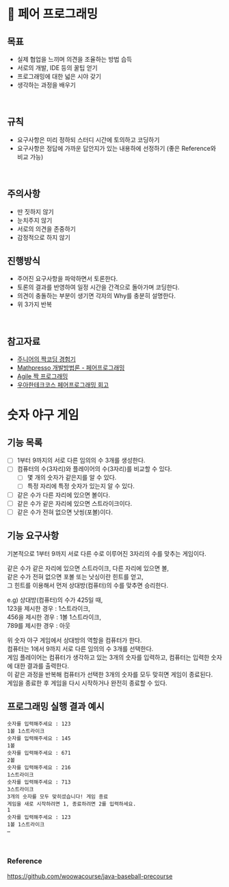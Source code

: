 # 👬 페어 프로그래밍
## 목표
  - 실제 협업을 느끼며 의견을 조율하는 방법 습득
  - 서로의 개발, IDE 등의 꿀팁 얻기
  - 프로그래밍에 대한 넓은 시야 갖기
  - 생각하는 과정을 배우기

<br>

## 규칙
  - 요구사항은 미리 정하되 스터디 시간에 토의하고 코딩하기
  - 요구사항은 정답에 가까운 답안지가 있는 내용하에 선정하기 (좋은 Reference와 비교 가능)

<br>

## 주의사항
  - 딴 짓하지 않기
  - 눈치주지 않기
  - 서로의 의견을 존중하기
  - 감정적으로 하지 않기

## 진행방식
  - 주어진 요구사항을 파악하면서 토론한다.
  - 토론의 결과를 반영하여 일정 시간을 간격으로 돌아가며 코딩한다.
  - 의견이 충돌하는 부분이 생기면 각자의 Why를 충분히 설명한다.
  - 위 3가지 반복

<br>

## 참고자료
  - [주니어의 짝코딩 경험기](https://velog.io/@troflev/%EC%A3%BC%EB%8B%88%EC%96%B4%EC%9D%98-%EC%A7%9D%EC%BD%94%EB%94%A9-%EA%B2%BD%ED%97%98%EA%B8%B0-7njvfeief5)
  - [Mathpresso 개발방법론 - 페어프로그래밍](https://blog.mathpresso.com/mathpresso-%EA%B0%9C%EB%B0%9C%EB%B0%A9%EB%B2%95%EB%A1%A0-1-%ED%8E%98%EC%96%B4-%ED%94%84%EB%A1%9C%EA%B7%B8%EB%9E%98%EB%B0%8D-pair-programing-f7d07ac323d0)
  - [Agile 짝 프로그래밍](https://gmlwjd9405.github.io/2018/07/02/agile-pair-programming.html)
  - [우아한테크코스 페어프로그래밍 회고](https://pjh3749.tistory.com/247)

# 숫자 야구 게임
## 기능 목록

- [ ] 1부터 9까지의 서로 다른 임의의 수 3개를 생성한다.
- [ ] 컴퓨터의 수(3자리)와 플레이어의 수(3자리)를 비교할 수 있다.
    - [ ] 몇 개의 숫자가 같은지를 알 수 있다.
    - [ ] 특정 자리에 특정 숫자가 있는지 알 수 있다.
- [ ] 같은 수가 다른 자리에 있으면 볼이다.
- [ ] 같은 수가 같은 자리에 있으면 스트라이크이다.
- [ ] 같은 수가 전혀 없으면 낫씽(포볼)이다.

## 기능 요구사항

기본적으로 1부터 9까지 서로 다른 수로 이루어진 3자리의 수를 맞추는 게임이다.

같은 수가 같은 자리에 있으면 스트라이크, 다른 자리에 있으면 볼,  
같은 수가 전혀 없으면 포볼 또는 낫싱이란 힌트를 얻고,  
그 힌트를 이용해서 먼저 상대방(컴퓨터)의 수를 맞추면 승리한다.

e.g) 상대방(컴퓨터)의 수가 425일 때,  
123을 제시한 경우 : 1스트라이크,  
456을 제시한 경우 : 1볼 1스트라이크,  
789를 제시한 경우 : 아웃

위 숫자 야구 게임에서 상대방의 역할을 컴퓨터가 한다.  
컴퓨터는 1에서 9까지 서로 다른 임의의 수 3개를 선택한다.  
게임 플레이어는 컴퓨터가 생각하고 있는 3개의 숫자를 입력하고, 컴퓨터는 입력한 숫자에 대한 결과를 출력한다.  
이 같은 과정을 반복해 컴퓨터가 선택한 3개의 숫자를 모두 맞히면 게임이 종료된다.  
게임을 종료한 후 게임을 다시 시작하거나 완전히 종료할 수 있다.

## 프로그래밍 실행 결과 예시
```
숫자를 입력해주세요 : 123
1볼 1스트라이크
숫자를 입력해주세요 : 145
1볼
숫자를 입력해주세요 : 671
2볼
숫자를 입력해주세요 : 216
1스트라이크
숫자를 입력해주세요 : 713
3스트라이크
3개의 숫자를 모두 맞히셨습니다! 게임 종료
게임을 새로 시작하려면 1, 종료하려면 2를 입력하세요.
1
숫자를 입력해주세요 : 123
1볼 1스트라이크
… 
```

<br>

### Reference
https://github.com/woowacourse/java-baseball-precourse

